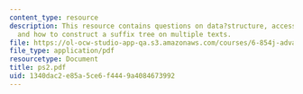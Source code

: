 ```yaml
---
content_type: resource
description: This resource contains questions on data?structure, access?time?in?splay?trees,
  and how to construct a suffix tree on multiple texts.
file: https://ol-ocw-studio-app-qa.s3.amazonaws.com/courses/6-854j-advanced-algorithms-fall-2005/1340dac2e85a5ce6f4449a4084673992_ps2.pdf
file_type: application/pdf
resourcetype: Document
title: ps2.pdf
uid: 1340dac2-e85a-5ce6-f444-9a4084673992
---
```

